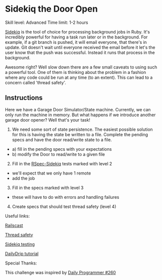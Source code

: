 # Sidekiq the Door Open

Skill level: Advanced
Time limit: 1-2 hours

[Sidekiq] is the tool of choice for processing background jobs in Ruby. It's incredibly powerful for having a task run later or in the background. For example, if a git branch is pushed, it will email everyone, that there's in update. Git doesn't wait until everyone received the email before it let's the user know that the push was successful. Instead it runs that process in the background.

Awesome right? Well slow down there are a few small caveats to using such a powerful tool. One of them is thinking about the problem in a fashion where any code could be run at any time (to an extent). This can lead to a concern called 'thread safety'.

## Instructions

Here we have a Garage Door Simulator/State machine. Currently, we can only run the machine in memory. But what happens if we introduce another garage door opener? Well that's your task!

1) We need some sort of state persistence. The easiest possible solution for this is having the state be written to a file. Complete the pending specs and have the door read/write state to a file.
  - a) fill in the pending specs with your expectations
  - b) modify the Door to read/write to a given file
2) Fill in the [RSpec-Sidekiq] tests marked with level 2
  - we'll expect that we only have 1 remote
  - add the job
3) Fill in the specs marked with level 3
  - these will have to do with errors and handling failures
4) Create specs that should test thread safety (level 4)

Useful links:

[Railscast]

[Thread safety]

[Sidekiq testing]

[DailyDrip tutorial]

Special Thanks:

This challenge was inspired by [Daily Programmer #260]

[Sidekiq testing]:https://github.com/mperham/sidekiq/wiki/Testing
[Thread safety]:http://lucaguidi.com/2014/03/27/thread-safety-with-ruby.html
[DailyDrip tutorial]:https://www.youtube.com/watch?v=bfPb1zD91Rg&list=PLjeHh2LSCFrWGT5uVjUuFKAcrcj5kSai1
[Railscast]:http://railscasts.com/episodes/366-sidekiq
[RSpec-Sidekiq]:https://github.com/philostler/rspec-sidekiq
[Daily Programmer #260]:https://www.reddit.com/r/dailyprogrammer/comments/4cb7eh/20160328_challenge_260_easy_garage_door_opener/
[Sidekiq]:http://sidekiq.org/

